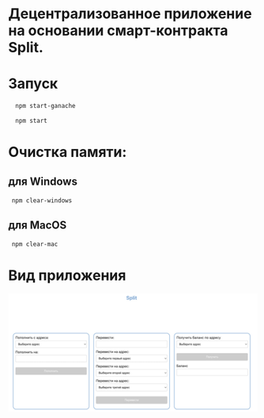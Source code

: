 # Децентрализованное приложение на основании смарт-контракта Split.

# Запуск
``` 
  npm start-ganache
```
``` 
  npm start
```

# Очистка памяти:
## для Windows
```
 npm clear-windows
```
## для MacOS
```
 npm clear-mac
```

#  Вид приложения
 <img alt="Скриншот приложения" src="./media/screenshot.jpg"/>
